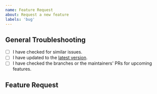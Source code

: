 ```yaml
---
name: Feature Request
about: Request a new feature
labels: 'bug'
---
```



[download]: https://schulplaner.firebaseapp.com/

## General Troubleshooting

<!--
  Hey there! Before you report a bug or suggest a new feature,
  please make sure to follow these steps first!
-->
  
- [ ] I have checked for similar issues.
- [ ] I have updated to the [latest version][download].
- [ ] I have checked the branches or the maintainers' PRs for upcoming features.

## Feature Request

<!--
Provide a small description of the feature you want to have added. 
-->